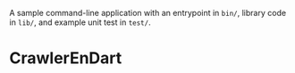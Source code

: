 A sample command-line application with an entrypoint in `bin/`, library code
in `lib/`, and example unit test in `test/`.
# CrawlerEnDart
